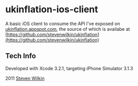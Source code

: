 # ukinflation-ios-client

A basic iOS client to consume the API I've exposed on
[ukinflation.appspot.com](http://ukinflation.appspot.com/), the source of which
is availabe at
[https://github.com/stevenwilkin/ukinflation](https://github.com/stevenwilkin/ukinflation)


## Tech Info

Developed with Xcode 3.2.1, targeting iPhone Simulator 3.1.3


2011 [Steven Wilkin](http://stevenwilkin.com)
